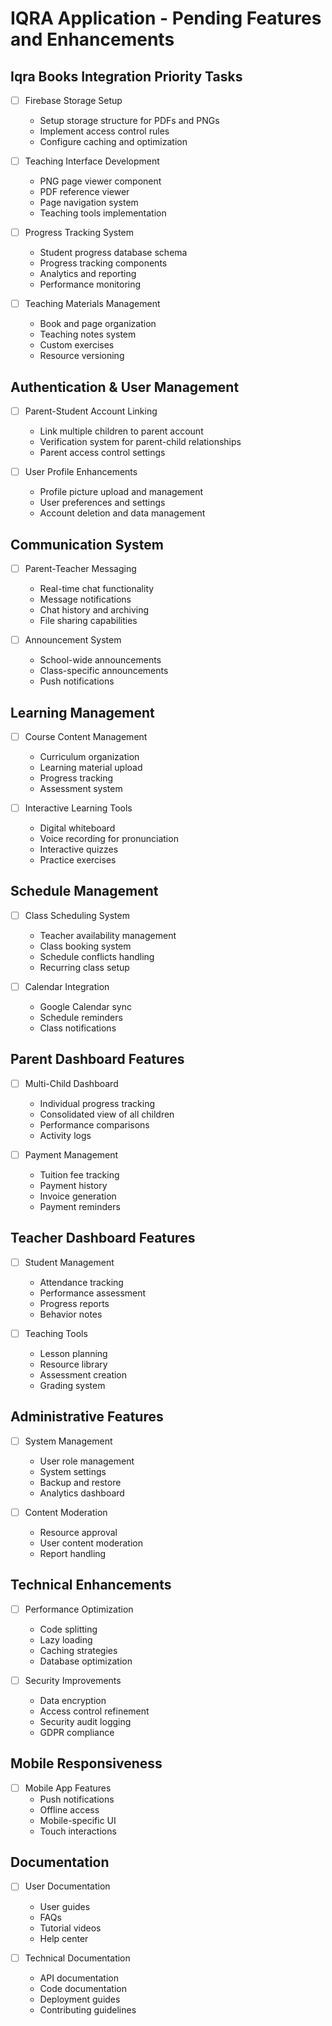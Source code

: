# IQRA Application - Pending Features and Enhancements

## Iqra Books Integration Priority Tasks
- [ ] Firebase Storage Setup
  - Setup storage structure for PDFs and PNGs
  - Implement access control rules
  - Configure caching and optimization

- [ ] Teaching Interface Development
  - PNG page viewer component
  - PDF reference viewer
  - Page navigation system
  - Teaching tools implementation

- [ ] Progress Tracking System
  - Student progress database schema
  - Progress tracking components
  - Analytics and reporting
  - Performance monitoring

- [ ] Teaching Materials Management
  - Book and page organization
  - Teaching notes system
  - Custom exercises
  - Resource versioning

## Authentication & User Management
- [ ] Parent-Student Account Linking
  - Link multiple children to parent account
  - Verification system for parent-child relationships
  - Parent access control settings

- [ ] User Profile Enhancements
  - Profile picture upload and management
  - User preferences and settings
  - Account deletion and data management

## Communication System
- [ ] Parent-Teacher Messaging
  - Real-time chat functionality
  - Message notifications
  - Chat history and archiving
  - File sharing capabilities

- [ ] Announcement System
  - School-wide announcements
  - Class-specific announcements
  - Push notifications

## Learning Management
- [ ] Course Content Management
  - Curriculum organization
  - Learning material upload
  - Progress tracking
  - Assessment system

- [ ] Interactive Learning Tools
  - Digital whiteboard
  - Voice recording for pronunciation
  - Interactive quizzes
  - Practice exercises

## Schedule Management
- [ ] Class Scheduling System
  - Teacher availability management
  - Class booking system
  - Schedule conflicts handling
  - Recurring class setup

- [ ] Calendar Integration
  - Google Calendar sync
  - Schedule reminders
  - Class notifications

## Parent Dashboard Features
- [ ] Multi-Child Dashboard
  - Individual progress tracking
  - Consolidated view of all children
  - Performance comparisons
  - Activity logs

- [ ] Payment Management
  - Tuition fee tracking
  - Payment history
  - Invoice generation
  - Payment reminders

## Teacher Dashboard Features
- [ ] Student Management
  - Attendance tracking
  - Performance assessment
  - Progress reports
  - Behavior notes

- [ ] Teaching Tools
  - Lesson planning
  - Resource library
  - Assessment creation
  - Grading system

## Administrative Features
- [ ] System Management
  - User role management
  - System settings
  - Backup and restore
  - Analytics dashboard

- [ ] Content Moderation
  - Resource approval
  - User content moderation
  - Report handling

## Technical Enhancements
- [ ] Performance Optimization
  - Code splitting
  - Lazy loading
  - Caching strategies
  - Database optimization

- [ ] Security Improvements
  - Data encryption
  - Access control refinement
  - Security audit logging
  - GDPR compliance

## Mobile Responsiveness
- [ ] Mobile App Features
  - Push notifications
  - Offline access
  - Mobile-specific UI
  - Touch interactions

## Documentation
- [ ] User Documentation
  - User guides
  - FAQs
  - Tutorial videos
  - Help center

- [ ] Technical Documentation
  - API documentation
  - Code documentation
  - Deployment guides
  - Contributing guidelines

